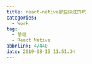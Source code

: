 ```yaml
---
title: react-native那些踩过的坑
categories:
  - Work
tag:
  - 前端
  - React Native
abbrlink: 47440
date: 2019-08-15 11:51:34
---
```

